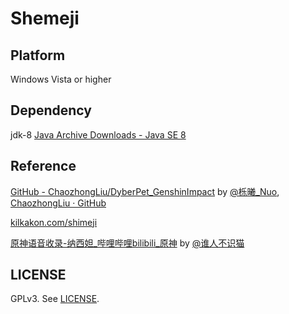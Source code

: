# Shemeji

## Platform

Windows Vista or higher

## Dependency

jdk-8 [Java Archive Downloads - Java SE 8](https://www.oracle.com/java/technologies/javase/javase8-archive-downloads.html)

## Reference

[GitHub - ChaozhongLiu/DyberPet\_GenshinImpact](https://github.com/ChaozhongLiu/DyberPet_GenshinImpact) by [@栎曦_Nuo](https://space.bilibili.com/14004864), [ChaozhongLiu · GitHub](https://github.com/ChaozhongLiu)

[kilkakon.com/shimeji](https://kilkakon.com/shimeji/)

[原神语音收录-纳西妲\_哔哩哔哩bilibili\_原神](https://www.bilibili.com/video/BV1514y1W7JL/) by [@谁人不识猫](https://space.bilibili.com/5153102/)

## LICENSE

GPLv3. See [LICENSE](LICENSE).
